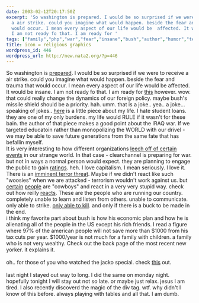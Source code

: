 ```yaml
---
date: 2003-02-12T20:17:50Z
excerpt: 'So washington is prepared. I would be so surprised if we were to receive
  a air strike. could you imagine what would happen. beside the fear and trauma that
  would occur. I mean every aspect of our life would be  affected. It would be insane.
  I am not ready fo that. I am ready for '
tags: ["family","php","war","fear","insane","bush","author","humor","terrorism","jokes","iraq"]
title: icon = religious graphics
wordpress_id: 446
wordpress_url: http://new.nata2.org/?p=446
---
```


So washington is <a href="http://www.wtopnews.com/index.php?sid=44468&nid=25">prepared</a>. I would be so surprised if we were to receive a air strike. could you imagine what would happen. beside the fear and trauma that would occur. I mean every aspect of our life would be  affected. It would be insane. I am not ready fo that. I am ready for <a href="http://www.washingtonpost.com/wp-dyn/articles/A62869-2003Feb12.html">this</a> however. wow. that could really change the dynamics of our foreign policy. maybe bush's missile shield should be a priority. hah. umm. that is a joke.. yea.. a joke... speaking of jokes.. <a href="http://story.news.yahoo.com/news?tmpl=story2&cid=127&e=7&u=/030211/7/38rtp.html">here</a> is a little piece about my life. I hate student loans. they are one of my only burdens. my life would RULE if it wasn't for these bain. the author of that piece makes a good point about the IRAQ war. If we targeted educatoin rather than monopolizing the WORLD with our drivel - we may be able to save future generations from the same fate that has befallin myself. <br/>It is very interesting to how different organizations <a href="http://www.internalmemos.com/memos/memodetails.php?memo_id=1329">leech off of certain events</a> in our strange world. In that case - clearchannel is preparing for war. but not in ways a normal person would expect. they are planning to engage the public to gain <a href="http://www.washingtonpost.com/wp-dyn/articles/A59829-2003Feb11.html">ratings</a>. heh. I love capitalism. I mean seriously. I love it.<br/>There is an <a href="http://www.washingtonpost.com/wp-dyn/articles/A61347-2003Feb12.html">imminent terror threat</a>. Maybe if we didn't react like such "woosies" when we are attacked - terrorism wouldn't work against us. but <a href="http://www.whitehouse.gov">certain</a> <a href="http://www.gwbush.com">people</a> are "cowboys" and react in a very very stupid way. check out how reilly <a href="http://www.whatreallyhappened.com/Glick_56.wmv">reacts</a>. These are the people who are running our country. completely unable to learn and listen from others. unable to communicate. only able to strike. <a href="https://web.archive.org/web/20030814003134/http://www.nata2.info//humor/bush/our_leader.gif">only able to kill</a>. and only if there is a buck to be made in the end. <br/>i think my favorite part about bush is how his economic plan and how he is alienating all of the people in the US except his rich friends. I read a figure where 97% of the american people will not save more than $1000 from his tax cuts per year. $1000/year is not much for a family with children. a family who is not very wealthy. Check out the back page of the most recent new yorker. it explains it.<br/><br/>oh.. for those of you who watched the jacko special. check <a href="http://www.ftrain.com/my_name_is_blanket.html">this</a> out.<br/>
<br/>last night I stayed out way to long. I did the same on monday night. hopefully tonight I will stay out not so late. 
or maybe just relax. jesus I am tired. I also recently discoverd the magic of the div tag. wtf. why didn't I know of this before. always playing with tables and all that. I am dumb.

